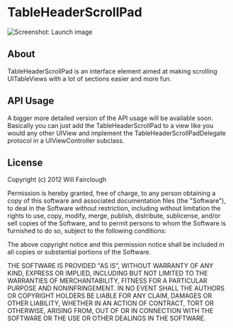 TableHeaderScrollPad
============

![Screenshot: Launch image](https://github.com/wfairclough/TableHeaderScrollPad/tree/master/screenshot.png)

About
-----

TableHeaderScrollPad is an interface element aimed at making scrolling UITableViews with a lot of sections easier and more fun.

API Usage
-------

A bigger more detailed version of the API usage will be available soon. Basically you can just add the TableHeaderScrollPad to a view like you would any other UIView and implement the TableHeaderScrollPadDelegate protocol in a UIViewController subclass.

License
-------

Copyright (c) 2012 Will Fairclough

Permission is hereby granted, free of charge, to any person obtaining a copy of this software and associated documentation files (the "Software"), to deal in the Software without restriction, including without limitation the rights to use, copy, modify, merge, publish, distribute, sublicense, and/or sell copies of the Software, and to permit persons to whom the Software is furnished to do so, subject to the following conditions:

The above copyright notice and this permission notice shall be included in all copies or substantial portions of the Software.

THE SOFTWARE IS PROVIDED "AS IS", WITHOUT WARRANTY OF ANY KIND, EXPRESS OR IMPLIED, INCLUDING BUT NOT LIMITED TO THE WARRANTIES OF MERCHANTABILITY, FITNESS FOR A PARTICULAR PURPOSE AND NONINFRINGEMENT. IN NO EVENT SHALL THE AUTHORS OR COPYRIGHT HOLDERS BE LIABLE FOR ANY CLAIM, DAMAGES OR OTHER LIABILITY, WHETHER IN AN ACTION OF CONTRACT, TORT OR OTHERWISE, ARISING FROM, OUT OF OR IN CONNECTION WITH THE SOFTWARE OR THE USE OR OTHER DEALINGS IN THE SOFTWARE.